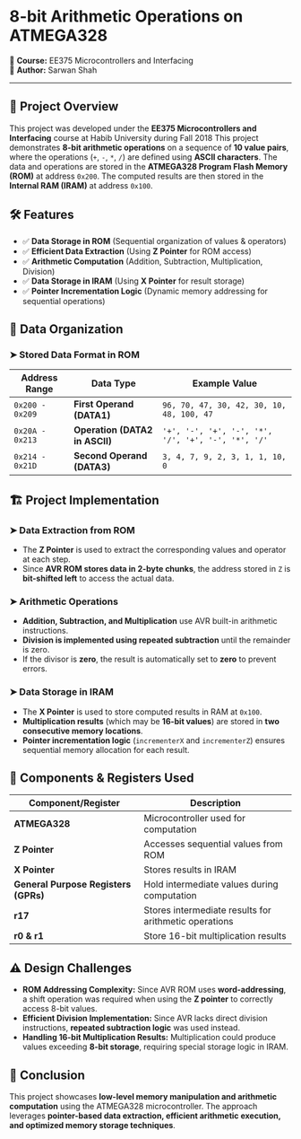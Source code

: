 # 8-bit Arithmetic Operations on ATMEGA328  
📌 **Course:** EE375 Microcontrollers and Interfacing  
📜 **Author:** Sarwan Shah  

---

## 📌 Project Overview  
This project was developed under the **EE375 Microcontrollers and Interfacing** course at Habib University during Fall 2018
This project demonstrates **8-bit arithmetic operations** on a sequence of **10 value pairs**, where the operations (`+`, `-`, `*`, `/`) are defined using **ASCII characters**. The data and operations are stored in the **ATMEGA328 Program Flash Memory (ROM)** at address `0x200`. The computed results are then stored in the **Internal RAM (IRAM)** at address `0x100`.  

## 🛠 Features  
- ✅ **Data Storage in ROM** (Sequential organization of values & operators)  
- ✅ **Efficient Data Extraction** (Using **Z Pointer** for ROM access)  
- ✅ **Arithmetic Computation** (Addition, Subtraction, Multiplication, Division)  
- ✅ **Data Storage in IRAM** (Using **X Pointer** for result storage)  
- ✅ **Pointer Incrementation Logic** (Dynamic memory addressing for sequential operations)  

## 📌 Data Organization  
### ➤ **Stored Data Format in ROM**  
| Address Range | Data Type | Example Value |
|--------------|-----------|--------------|
| `0x200 - 0x209` | **First Operand (DATA1)** | `96, 70, 47, 30, 42, 30, 10, 48, 100, 47` |
| `0x20A - 0x213` | **Operation (DATA2 in ASCII)** | `'+', '-', '+', '-', '*', '/', '+', '-', '*', '/'` |
| `0x214 - 0x21D` | **Second Operand (DATA3)** | `3, 4, 7, 9, 2, 3, 1, 1, 10, 0` |

## 🏗 Project Implementation  
### ➤ **Data Extraction from ROM**  
- The **Z Pointer** is used to extract the corresponding values and operator at each step.  
- Since **AVR ROM stores data in 2-byte chunks**, the address stored in `Z` is **bit-shifted left** to access the actual data.  

### ➤ **Arithmetic Operations**  
- **Addition, Subtraction, and Multiplication** use AVR built-in arithmetic instructions.  
- **Division is implemented using repeated subtraction** until the remainder is zero.  
- If the divisor is **zero**, the result is automatically set to **zero** to prevent errors.  

### ➤ **Data Storage in IRAM**  
- The **X Pointer** is used to store computed results in RAM at `0x100`.  
- **Multiplication results** (which may be **16-bit values**) are stored in **two consecutive memory locations**.  
- **Pointer incrementation logic** (`incrementerX` and `incrementerZ`) ensures sequential memory allocation for each result.  

## 🔧 Components & Registers Used  
| Component/Register | Description |
|--------------------|------------|
| **ATMEGA328** | Microcontroller used for computation |
| **Z Pointer** | Accesses sequential values from ROM |
| **X Pointer** | Stores results in IRAM |
| **General Purpose Registers (GPRs)** | Hold intermediate values during computation |
| **r17** | Stores intermediate results for arithmetic operations |
| **r0 & r1** | Store 16-bit multiplication results |

## ⚠ Design Challenges  
- **ROM Addressing Complexity:** Since AVR ROM uses **word-addressing**, a shift operation was required when using the **Z pointer** to correctly access 8-bit values.  
- **Efficient Division Implementation:** Since AVR lacks direct division instructions, **repeated subtraction logic** was used instead.  
- **Handling 16-bit Multiplication Results:** Multiplication could produce values exceeding **8-bit storage**, requiring special storage logic in IRAM.  

## 📌 Conclusion  
This project showcases **low-level memory manipulation and arithmetic computation** using the ATMEGA328 microcontroller. The approach leverages **pointer-based data extraction, efficient arithmetic execution, and optimized memory storage techniques**.  
